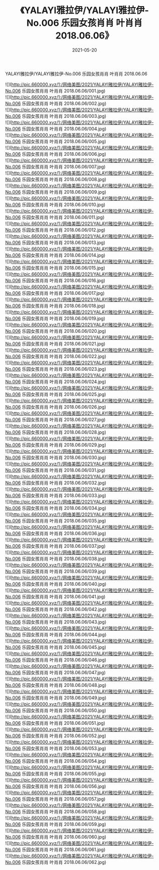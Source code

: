 ﻿---
layout: post
title:  《YALAYI雅拉伊/YALAYI雅拉伊-No.006 乐园女孩肖肖 叶肖肖 2018.06.06》
date:   2021-05-20
img: http://pic.660000.xyz/1:/网络美图/2021/YALAYI雅拉伊/YALAYI雅拉伊-No.006 乐园女孩肖肖 叶肖肖 2018.06.06/000.jpg
categories: [美女, 清纯, 唯美]
---

YALAYI雅拉伊/YALAYI雅拉伊-No.006 乐园女孩肖肖 叶肖肖 2018.06.06

 ![](http://pic.660000.xyz/1:/网络美图/2021/YALAYI雅拉伊/YALAYI雅拉伊-No.006 乐园女孩肖肖 叶肖肖 2018.06.06/001.jpg) <br>![](http://pic.660000.xyz/1:/网络美图/2021/YALAYI雅拉伊/YALAYI雅拉伊-No.006 乐园女孩肖肖 叶肖肖 2018.06.06/002.jpg) <br>![](http://pic.660000.xyz/1:/网络美图/2021/YALAYI雅拉伊/YALAYI雅拉伊-No.006 乐园女孩肖肖 叶肖肖 2018.06.06/003.jpg) <br>![](http://pic.660000.xyz/1:/网络美图/2021/YALAYI雅拉伊/YALAYI雅拉伊-No.006 乐园女孩肖肖 叶肖肖 2018.06.06/004.jpg) <br>![](http://pic.660000.xyz/1:/网络美图/2021/YALAYI雅拉伊/YALAYI雅拉伊-No.006 乐园女孩肖肖 叶肖肖 2018.06.06/005.jpg) <br>![](http://pic.660000.xyz/1:/网络美图/2021/YALAYI雅拉伊/YALAYI雅拉伊-No.006 乐园女孩肖肖 叶肖肖 2018.06.06/006.jpg) <br>![](http://pic.660000.xyz/1:/网络美图/2021/YALAYI雅拉伊/YALAYI雅拉伊-No.006 乐园女孩肖肖 叶肖肖 2018.06.06/007.jpg) <br>![](http://pic.660000.xyz/1:/网络美图/2021/YALAYI雅拉伊/YALAYI雅拉伊-No.006 乐园女孩肖肖 叶肖肖 2018.06.06/008.jpg) <br>![](http://pic.660000.xyz/1:/网络美图/2021/YALAYI雅拉伊/YALAYI雅拉伊-No.006 乐园女孩肖肖 叶肖肖 2018.06.06/009.jpg) <br>![](http://pic.660000.xyz/1:/网络美图/2021/YALAYI雅拉伊/YALAYI雅拉伊-No.006 乐园女孩肖肖 叶肖肖 2018.06.06/010.jpg) <br>![](http://pic.660000.xyz/1:/网络美图/2021/YALAYI雅拉伊/YALAYI雅拉伊-No.006 乐园女孩肖肖 叶肖肖 2018.06.06/011.jpg) <br>![](http://pic.660000.xyz/1:/网络美图/2021/YALAYI雅拉伊/YALAYI雅拉伊-No.006 乐园女孩肖肖 叶肖肖 2018.06.06/012.jpg) <br>![](http://pic.660000.xyz/1:/网络美图/2021/YALAYI雅拉伊/YALAYI雅拉伊-No.006 乐园女孩肖肖 叶肖肖 2018.06.06/013.jpg) <br>![](http://pic.660000.xyz/1:/网络美图/2021/YALAYI雅拉伊/YALAYI雅拉伊-No.006 乐园女孩肖肖 叶肖肖 2018.06.06/014.jpg) <br>![](http://pic.660000.xyz/1:/网络美图/2021/YALAYI雅拉伊/YALAYI雅拉伊-No.006 乐园女孩肖肖 叶肖肖 2018.06.06/015.jpg) <br>![](http://pic.660000.xyz/1:/网络美图/2021/YALAYI雅拉伊/YALAYI雅拉伊-No.006 乐园女孩肖肖 叶肖肖 2018.06.06/016.jpg) <br>![](http://pic.660000.xyz/1:/网络美图/2021/YALAYI雅拉伊/YALAYI雅拉伊-No.006 乐园女孩肖肖 叶肖肖 2018.06.06/017.jpg) <br>![](http://pic.660000.xyz/1:/网络美图/2021/YALAYI雅拉伊/YALAYI雅拉伊-No.006 乐园女孩肖肖 叶肖肖 2018.06.06/018.jpg) <br>![](http://pic.660000.xyz/1:/网络美图/2021/YALAYI雅拉伊/YALAYI雅拉伊-No.006 乐园女孩肖肖 叶肖肖 2018.06.06/019.jpg) <br>![](http://pic.660000.xyz/1:/网络美图/2021/YALAYI雅拉伊/YALAYI雅拉伊-No.006 乐园女孩肖肖 叶肖肖 2018.06.06/020.jpg) <br>![](http://pic.660000.xyz/1:/网络美图/2021/YALAYI雅拉伊/YALAYI雅拉伊-No.006 乐园女孩肖肖 叶肖肖 2018.06.06/021.jpg) <br>![](http://pic.660000.xyz/1:/网络美图/2021/YALAYI雅拉伊/YALAYI雅拉伊-No.006 乐园女孩肖肖 叶肖肖 2018.06.06/022.jpg) <br>![](http://pic.660000.xyz/1:/网络美图/2021/YALAYI雅拉伊/YALAYI雅拉伊-No.006 乐园女孩肖肖 叶肖肖 2018.06.06/023.jpg) <br>![](http://pic.660000.xyz/1:/网络美图/2021/YALAYI雅拉伊/YALAYI雅拉伊-No.006 乐园女孩肖肖 叶肖肖 2018.06.06/024.jpg) <br>![](http://pic.660000.xyz/1:/网络美图/2021/YALAYI雅拉伊/YALAYI雅拉伊-No.006 乐园女孩肖肖 叶肖肖 2018.06.06/025.jpg) <br>![](http://pic.660000.xyz/1:/网络美图/2021/YALAYI雅拉伊/YALAYI雅拉伊-No.006 乐园女孩肖肖 叶肖肖 2018.06.06/026.jpg) <br>![](http://pic.660000.xyz/1:/网络美图/2021/YALAYI雅拉伊/YALAYI雅拉伊-No.006 乐园女孩肖肖 叶肖肖 2018.06.06/027.jpg) <br>![](http://pic.660000.xyz/1:/网络美图/2021/YALAYI雅拉伊/YALAYI雅拉伊-No.006 乐园女孩肖肖 叶肖肖 2018.06.06/028.jpg) <br>![](http://pic.660000.xyz/1:/网络美图/2021/YALAYI雅拉伊/YALAYI雅拉伊-No.006 乐园女孩肖肖 叶肖肖 2018.06.06/029.jpg) <br>![](http://pic.660000.xyz/1:/网络美图/2021/YALAYI雅拉伊/YALAYI雅拉伊-No.006 乐园女孩肖肖 叶肖肖 2018.06.06/030.jpg) <br>![](http://pic.660000.xyz/1:/网络美图/2021/YALAYI雅拉伊/YALAYI雅拉伊-No.006 乐园女孩肖肖 叶肖肖 2018.06.06/031.jpg) <br>![](http://pic.660000.xyz/1:/网络美图/2021/YALAYI雅拉伊/YALAYI雅拉伊-No.006 乐园女孩肖肖 叶肖肖 2018.06.06/032.jpg) <br>![](http://pic.660000.xyz/1:/网络美图/2021/YALAYI雅拉伊/YALAYI雅拉伊-No.006 乐园女孩肖肖 叶肖肖 2018.06.06/033.jpg) <br>![](http://pic.660000.xyz/1:/网络美图/2021/YALAYI雅拉伊/YALAYI雅拉伊-No.006 乐园女孩肖肖 叶肖肖 2018.06.06/034.jpg) <br>![](http://pic.660000.xyz/1:/网络美图/2021/YALAYI雅拉伊/YALAYI雅拉伊-No.006 乐园女孩肖肖 叶肖肖 2018.06.06/035.jpg) <br>![](http://pic.660000.xyz/1:/网络美图/2021/YALAYI雅拉伊/YALAYI雅拉伊-No.006 乐园女孩肖肖 叶肖肖 2018.06.06/036.jpg) <br>![](http://pic.660000.xyz/1:/网络美图/2021/YALAYI雅拉伊/YALAYI雅拉伊-No.006 乐园女孩肖肖 叶肖肖 2018.06.06/037.jpg) <br>![](http://pic.660000.xyz/1:/网络美图/2021/YALAYI雅拉伊/YALAYI雅拉伊-No.006 乐园女孩肖肖 叶肖肖 2018.06.06/038.jpg) <br>![](http://pic.660000.xyz/1:/网络美图/2021/YALAYI雅拉伊/YALAYI雅拉伊-No.006 乐园女孩肖肖 叶肖肖 2018.06.06/039.jpg) <br>![](http://pic.660000.xyz/1:/网络美图/2021/YALAYI雅拉伊/YALAYI雅拉伊-No.006 乐园女孩肖肖 叶肖肖 2018.06.06/040.jpg) <br>![](http://pic.660000.xyz/1:/网络美图/2021/YALAYI雅拉伊/YALAYI雅拉伊-No.006 乐园女孩肖肖 叶肖肖 2018.06.06/041.jpg) <br>![](http://pic.660000.xyz/1:/网络美图/2021/YALAYI雅拉伊/YALAYI雅拉伊-No.006 乐园女孩肖肖 叶肖肖 2018.06.06/042.jpg) <br>![](http://pic.660000.xyz/1:/网络美图/2021/YALAYI雅拉伊/YALAYI雅拉伊-No.006 乐园女孩肖肖 叶肖肖 2018.06.06/043.jpg) <br>![](http://pic.660000.xyz/1:/网络美图/2021/YALAYI雅拉伊/YALAYI雅拉伊-No.006 乐园女孩肖肖 叶肖肖 2018.06.06/044.jpg) <br>![](http://pic.660000.xyz/1:/网络美图/2021/YALAYI雅拉伊/YALAYI雅拉伊-No.006 乐园女孩肖肖 叶肖肖 2018.06.06/045.jpg) <br>![](http://pic.660000.xyz/1:/网络美图/2021/YALAYI雅拉伊/YALAYI雅拉伊-No.006 乐园女孩肖肖 叶肖肖 2018.06.06/046.jpg) <br>![](http://pic.660000.xyz/1:/网络美图/2021/YALAYI雅拉伊/YALAYI雅拉伊-No.006 乐园女孩肖肖 叶肖肖 2018.06.06/047.jpg) <br>![](http://pic.660000.xyz/1:/网络美图/2021/YALAYI雅拉伊/YALAYI雅拉伊-No.006 乐园女孩肖肖 叶肖肖 2018.06.06/048.jpg) <br>![](http://pic.660000.xyz/1:/网络美图/2021/YALAYI雅拉伊/YALAYI雅拉伊-No.006 乐园女孩肖肖 叶肖肖 2018.06.06/049.jpg) <br>![](http://pic.660000.xyz/1:/网络美图/2021/YALAYI雅拉伊/YALAYI雅拉伊-No.006 乐园女孩肖肖 叶肖肖 2018.06.06/050.jpg) <br>![](http://pic.660000.xyz/1:/网络美图/2021/YALAYI雅拉伊/YALAYI雅拉伊-No.006 乐园女孩肖肖 叶肖肖 2018.06.06/051.jpg) <br>![](http://pic.660000.xyz/1:/网络美图/2021/YALAYI雅拉伊/YALAYI雅拉伊-No.006 乐园女孩肖肖 叶肖肖 2018.06.06/052.jpg) <br>![](http://pic.660000.xyz/1:/网络美图/2021/YALAYI雅拉伊/YALAYI雅拉伊-No.006 乐园女孩肖肖 叶肖肖 2018.06.06/053.jpg) <br>![](http://pic.660000.xyz/1:/网络美图/2021/YALAYI雅拉伊/YALAYI雅拉伊-No.006 乐园女孩肖肖 叶肖肖 2018.06.06/054.jpg) <br>![](http://pic.660000.xyz/1:/网络美图/2021/YALAYI雅拉伊/YALAYI雅拉伊-No.006 乐园女孩肖肖 叶肖肖 2018.06.06/055.jpg) <br>![](http://pic.660000.xyz/1:/网络美图/2021/YALAYI雅拉伊/YALAYI雅拉伊-No.006 乐园女孩肖肖 叶肖肖 2018.06.06/056.jpg) <br>![](http://pic.660000.xyz/1:/网络美图/2021/YALAYI雅拉伊/YALAYI雅拉伊-No.006 乐园女孩肖肖 叶肖肖 2018.06.06/057.jpg) <br>![](http://pic.660000.xyz/1:/网络美图/2021/YALAYI雅拉伊/YALAYI雅拉伊-No.006 乐园女孩肖肖 叶肖肖 2018.06.06/058.jpg) <br>![](http://pic.660000.xyz/1:/网络美图/2021/YALAYI雅拉伊/YALAYI雅拉伊-No.006 乐园女孩肖肖 叶肖肖 2018.06.06/059.jpg) <br>![](http://pic.660000.xyz/1:/网络美图/2021/YALAYI雅拉伊/YALAYI雅拉伊-No.006 乐园女孩肖肖 叶肖肖 2018.06.06/060.jpg) <br>![](http://pic.660000.xyz/1:/网络美图/2021/YALAYI雅拉伊/YALAYI雅拉伊-No.006 乐园女孩肖肖 叶肖肖 2018.06.06/061.jpg) <br>![](http://pic.660000.xyz/1:/网络美图/2021/YALAYI雅拉伊/YALAYI雅拉伊-No.006 乐园女孩肖肖 叶肖肖 2018.06.06/062.jpg) <br>